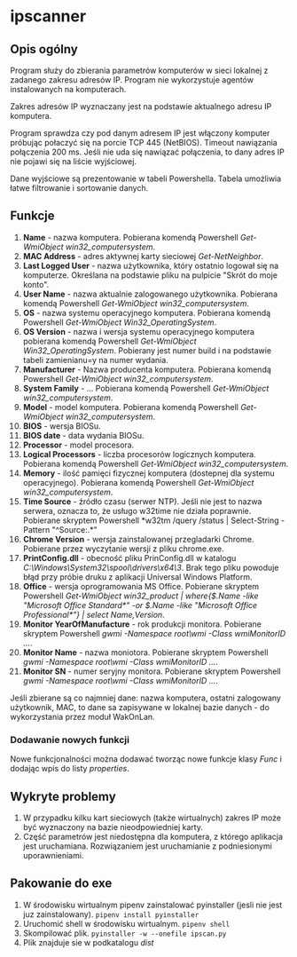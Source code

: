 # ipscanner

## Opis ogólny
Program służy do zbierania parametrów komputerów w sieci lokalnej z zadanego zakresu adresów IP. Program nie wykorzystuje agentów instalowanych na komputerach.

Zakres adresów IP wyznaczany jest na podstawie aktualnego adresu IP komputera.

Program sprawdza czy pod danym adresem IP jest włączony komputer próbując połaczyć się na porcie TCP 445 (NetBIOS). Timeout nawiązania połączenia 200 ms. Jeśli nie uda się nawiązać połączenia, to dany adres IP nie pojawi się na liście wyjściowej.

Dane wyjściowe są prezentowanie w tabeli Powershella. Tabela umożliwia łatwe filtrowanie i sortowanie danych.

## Funkcje
1. **Name** - nazwa komputera. Pobierana komendą Powershell *Get-WmiObject win32_computersystem*.
1. **MAC Address** - adres aktywnej karty sieciowej *Get-NetNeighbor*.
1. **Last Logged User** - nazwa użytkownika, który ostatnio logował się na komputerze. Określana na podstawie pliku na pulpicie "Skrót do moje konto".
1. **User Name** - nazwa aktualnie zalogowanego użytkownika. Pobierana komendą Powershell *Get-WmiObject win32_computersystem*.
1. **OS** - nazwa systemu operacyjnego komputera. Pobierana komendą Powershell *Get-WmiObject Win32_OperatingSystem*.
1. **OS Version** - nazwa i wersja systemu operacyjnego komputera pobierana komendą Powershell *Get-WmiObject Win32_OperatingSystem*. Pobierany jest numer build i na podstawie tabeli zamienianu=y na numer wydania.
1. **Manufacturer** - Nazwa producenta komputera. Pobierana komendą Powershell *Get-WmiObject win32_computersystem*.
1. **System Family** - ... Pobierana komendą Powershell *Get-WmiObject win32_computersystem*.
1. **Model** - model komputera. Pobierana komendą Powershell *Get-WmiObject win32_computersystem*.
1. **BIOS** - wersja BIOSu.
1. **BIOS date** - data wydania BIOSu.
2. **Processor** - model procesora.
3. **Logical Processors** - liczba procesorów logicznych komputera. Pobierana komendą Powershell *Get-WmiObject win32_computersystem*.
4. **Memory** - ilość pamięci fizycznej komputera (dostepnej dla systemu operacyjnego). Pobierana komendą Powershell *Get-WmiObject win32_computersystem*.
5. **Time Source** - źródło czasu (serwer NTP). Jeśli nie jest to nazwa serwera, oznacza to, że usługo w32time nie działa poprawnie. Pobierane skryptem Powershell *w32tm /query /status | Select-String -Pattern "^Source:.\*"
6. **Chrome Version** - wersja zainstalowanej przegladarki Chrome. Pobierane przez wyczytanie wersji z pliku chrome.exe. 
7. **PrintConfig.dll** - obecność pliku PrinConfig.dll w katalogu *C:\Windows\System32\spool\drivers\x64\3*. Brak tego pliku powoduje błąd przy próbie druku z aplikacji Universal Windows Platform.
8. **Office** - wersja oprogramowania MS Office. Pobierane skryptem Powershell *Get-WmiObject win32_product | where{$_.Name -like "Microsoft Office Standard\*" -or $_.Name -like "Microsoft Office Professional\*"} | select Name,Version*.
9. **Monitor YearOfManufacture** - rok produkcji monitora. Pobierane skryptem Powershell *gwmi -Namespace root\\wmi -Class wmiMonitorID ...*.
10. **Monitor Name** - nazwa moniotora. Pobierane skryptem Powershell *gwmi -Namespace root\\wmi -Class wmiMonitorID ...*.
11. **Monitor SN** - numer seryjny monitora. Pobierane skryptem Powershell *gwmi -Namespace root\\wmi -Class wmiMonitorID ...*.

Jeśli zbierane są co najmniej dane: nazwa komputera, ostatni zalogowany użytkownik, MAC, to dane sa zapisywane w lokalnej bazie danych - do wykorzystania przez moduł WakOnLan.
### Dodawanie nowych funkcji
Nowe funkcjonalności można dodawać tworząc nowe funkcje klasy *Func* i dodając wpis do listy *properties*.

## Wykryte problemy
1. W przypadku kilku kart sieciowych (także wirtualnych) zakres IP może być wyznaczony na bazie nieodpowiedniej karty.
2. Część parametrów jest niedostępna dla komputera, z którego aplikacja jest uruchamiana. Rozwiązaniem jest uruchamianie z podniesionymi uporawnieniami.

## Pakowanie do exe
1. W środowisku wirtualnym pipenv zainstalować pyinstaller (jesli nie jest juz zainstalowany).
`pipenv install pyinstaller`
1. Uruchomić shell w środowisku wirtualnym.
`pipenv shell`
1. Skompilować plik.
`pyinstaller -w --onefile ipscan.py`
1. Plik znajduje sie w podkatalogu *dist*
